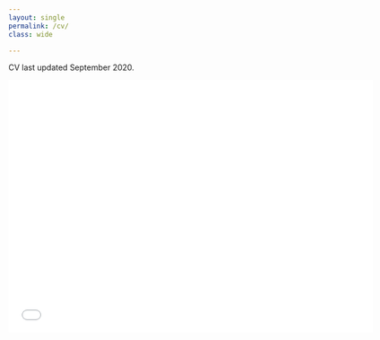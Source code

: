 ```yaml
---
layout: single
permalink: /cv/
class: wide

---
```


CV last updated September 2020.
 
 
 <iframe seamless frameborder="0" src="/assets/pdfs/KW_CV_092220.pdf" width = '650' height = '450' scrolling='yes' ></iframe>
